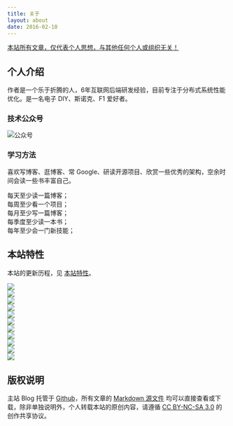 ```yaml
---
title: 关于
layout: about
date: 2016-02-10
---
```

[本站所有文章，仅代表个人思想，与其他任何个人或组织无关！](#)

## 个人介绍

作者是一个乐于折腾的人，6年互联网后端研发经验，目前专注于分布式系统性能优化。是一名电子 DIY、斯诺克、F1 爱好者。

### 技术公众号

![公众号](//img0.fanhaobai.com/wechat.jpeg)

### 学习方法

喜欢写博客、逛博客、常 Google、研读开源项目、欣赏一些优秀的架构，空余时间会读一些书丰富自己。

<pre>
每天至少读一篇博客；
每周至少看一个项目；
每月至少写一篇博客；
每季度至少读一本书；
每年至少会一门新技能；
</pre>

## 本站特性

本站的更新历程，见 [本站特性](https://www.fanhaobai.com/about-site/)。

<div class="row"><div class="col m3 s4"><img src="https://img0.fanhaobai.com/about/index/6e6ade44-bc83-4a25-8b36-b41c5a0186a0.jpg"></div><div class="col m3 s4"><img src="https://img1.fanhaobai.com/about/index/oIvyC4BVfC358zcqI3_8kQua.png"></div><div class="col m3 s4"><img src="https://img2.fanhaobai.com/about/index/7fbbc22c-3a0f-466b-87bb-d8d27367c419.gif"></div><div class="col m3 s4"><img src="https://img3.fanhaobai.com/about/index/1b8RAFgTPJ65AAY7vARIDYLa.jpg"></div><div class="col m3 s4"><img src="https://img4.fanhaobai.com/about/index/9fPXD11M-qsaym50SNAkwFl_.png"></div><div class="col m3 s4"><img src="https://img3.fanhaobai.com/about/index/UtjFTjHOIYx92yaA6wsdh0GD.png"></div><div class="col m3 s4"><img src="https://img1.fanhaobai.com/about/index/fQm_6CQKLTPRYXQ_vPInMijE.jpg"></div><div class="col m3 s4"><img src="https://img5.fanhaobai.com/about/index/8aded4ae-807e-41fa-913d-5f28726a447d.png"></div><div class="col m3 s4"><img src="https://img0.fanhaobai.com/about/index/O_tDRRtwdgwUJGleCTb-fJvl.jpg"></div><div class="col m3 s4"><img src="https://img4.fanhaobai.com/about/index/98857854-705b-4306-a360-a32f78d87390.png"></div><div class="col m3 s4"><img src="https://img2.fanhaobai.com/about/index/ffd01abc-1dc8-41b9-b6c4-004f779dddf3.png"></div></div>

## 版权说明

主站 Blog 托管于 [Github](https://github.com/fan-haobai/blog)，所有文章的 [Markdown 源文件](https://github.com/fan-haobai/blog/tree/master/_posts) 均可以直接查看或下载，除非单独说明外，个人转载本站的原创内容，请遵循 [CC BY-NC-SA 3.0](http://creativecommons.org/licenses/by-nc-sa/3.0/deed.zh) 的创作共享协议。
